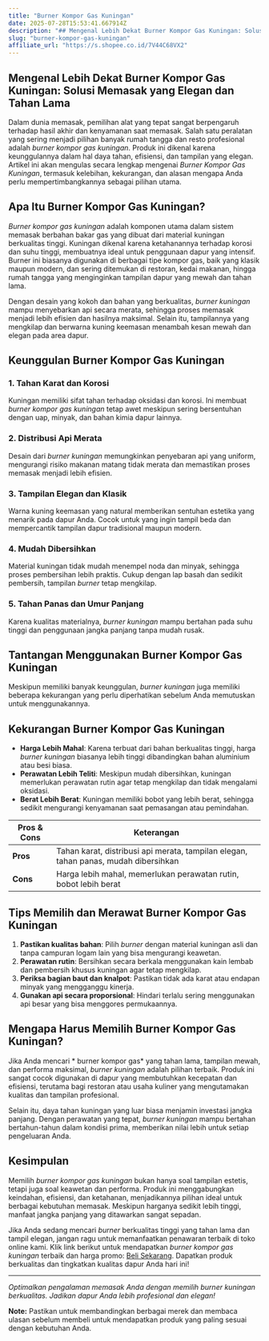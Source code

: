 ```yaml
---
title: "Burner Kompor Gas Kuningan"
date: 2025-07-28T15:53:41.667914Z
description: "## Mengenal Lebih Dekat Burner Kompor Gas Kuningan: Solusi Memasak yang Elegan dan Tahan Lama..."
slug: "burner-kompor-gas-kuningan"
affiliate_url: "https://s.shopee.co.id/7V44C68VX2"
---
```

## Mengenal Lebih Dekat Burner Kompor Gas Kuningan: Solusi Memasak yang Elegan dan Tahan Lama

Dalam dunia memasak, pemilihan alat yang tepat sangat berpengaruh terhadap hasil akhir dan kenyamanan saat memasak. Salah satu peralatan yang sering menjadi pilihan banyak rumah tangga dan resto profesional adalah *burner kompor gas kuningan*. Produk ini dikenal karena keunggulannya dalam hal daya tahan, efisiensi, dan tampilan yang elegan. Artikel ini akan mengulas secara lengkap mengenai *Burner Kompor Gas Kuningan*, termasuk kelebihan, kekurangan, dan alasan mengapa Anda perlu mempertimbangkannya sebagai pilihan utama.

## Apa Itu Burner Kompor Gas Kuningan?

*Burner kompor gas kuningan* adalah komponen utama dalam sistem memasak berbahan bakar gas yang dibuat dari material kuningan berkualitas tinggi. Kuningan dikenal karena ketahanannya terhadap korosi dan suhu tinggi, membuatnya ideal untuk penggunaan dapur yang intensif. Burner ini biasanya digunakan di berbagai tipe kompor gas, baik yang klasik maupun modern, dan sering ditemukan di restoran, kedai makanan, hingga rumah tangga yang menginginkan tampilan dapur yang mewah dan tahan lama.

Dengan desain yang kokoh dan bahan yang berkualitas, *burner kuningan* mampu menyebarkan api secara merata, sehingga proses memasak menjadi lebih efisien dan hasilnya maksimal. Selain itu, tampilannya yang mengkilap dan berwarna kuning keemasan menambah kesan mewah dan elegan pada area dapur.

## Keunggulan Burner Kompor Gas Kuningan

### 1. Tahan Karat dan Korosi

Kuningan memiliki sifat tahan terhadap oksidasi dan korosi. Ini membuat *burner kompor gas kuningan* tetap awet meskipun sering bersentuhan dengan uap, minyak, dan bahan kimia dapur lainnya.

### 2. Distribusi Api Merata

Desain dari *burner kuningan* memungkinkan penyebaran api yang uniform, mengurangi risiko makanan matang tidak merata dan memastikan proses memasak menjadi lebih efisien.

### 3. Tampilan Elegan dan Klasik

Warna kuning keemasan yang natural memberikan sentuhan estetika yang menarik pada dapur Anda. Cocok untuk yang ingin tampil beda dan mempercantik tampilan dapur tradisional maupun modern.

### 4. Mudah Dibersihkan

Material kuningan tidak mudah menempel noda dan minyak, sehingga proses pembersihan lebih praktis. Cukup dengan lap basah dan sedikit pembersih, tampilan *burner* tetap mengkilap.

### 5. Tahan Panas dan Umur Panjang

Karena kualitas materialnya, *burner kuningan* mampu bertahan pada suhu tinggi dan penggunaan jangka panjang tanpa mudah rusak.

## Tantangan Menggunakan Burner Kompor Gas Kuningan

Meskipun memiliki banyak keunggulan, *burner kuningan* juga memiliki beberapa kekurangan yang perlu diperhatikan sebelum Anda memutuskan untuk menggunakannya.

## Kekurangan Burner Kompor Gas Kuningan

- **Harga Lebih Mahal**: Karena terbuat dari bahan berkualitas tinggi, harga *burner kuningan* biasanya lebih tinggi dibandingkan bahan aluminium atau besi biasa.
- **Perawatan Lebih Teliti**: Meskipun mudah dibersihkan, kuningan memerlukan perawatan rutin agar tetap mengkilap dan tidak mengalami oksidasi.
- **Berat Lebih Berat**: Kuningan memiliki bobot yang lebih berat, sehingga sedikit mengurangi kenyamanan saat pemasangan atau pemindahan.

| **Pros & Cons**                         | **Keterangan**                                                 |
|----------------------------------------|----------------------------------------------------------------|
| **Pros**                             | Tahan karat, distribusi api merata, tampilan elegan, tahan panas, mudah dibersihkan |
| **Cons**                             | Harga lebih mahal, memerlukan perawatan rutin, bobot lebih berat |

## Tips Memilih dan Merawat Burner Kompor Gas Kuningan

1. **Pastikan kualitas bahan**: Pilih *burner* dengan material kuningan asli dan tanpa campuran logam lain yang bisa mengurangi keawetan.
2. **Perawatan rutin**: Bersihkan secara berkala menggunakan kain lembab dan pembersih khusus kuningan agar tetap mengkilap.
3. **Periksa bagian baut dan knalpot**: Pastikan tidak ada karat atau endapan minyak yang mengganggu kinerja.
4. **Gunakan api secara proporsional**: Hindari terlalu sering menggunakan api besar yang bisa menggores permukaannya.

## Mengapa Harus Memilih Burner Kompor Gas Kuningan?

Jika Anda mencari * burner kompor gas* yang tahan lama, tampilan mewah, dan performa maksimal, *burner kuningan* adalah pilihan terbaik. Produk ini sangat cocok digunakan di dapur yang membutuhkan kecepatan dan efisiensi, terutama bagi restoran atau usaha kuliner yang mengutamakan kualitas dan tampilan profesional.

Selain itu, daya tahan kuningan yang luar biasa menjamin investasi jangka panjang. Dengan perawatan yang tepat, *burner kuningan* mampu bertahan bertahun-tahun dalam kondisi prima, memberikan nilai lebih untuk setiap pengeluaran Anda.

## Kesimpulan

Memilih *burner kompor gas kuningan* bukan hanya soal tampilan estetis, tetapi juga soal keawetan dan performa. Produk ini menggabungkan keindahan, efisiensi, dan ketahanan, menjadikannya pilihan ideal untuk berbagai kebutuhan memasak. Meskipun harganya sedikit lebih tinggi, manfaat jangka panjang yang ditawarkan sangat sepadan.

Jika Anda sedang mencari *burner* berkualitas tinggi yang tahan lama dan tampil elegan, jangan ragu untuk memanfaatkan penawaran terbaik di toko online kami. Klik link berikut untuk mendapatkan *burner kompor gas kuningan* terbaik dan harga promo: [Beli Sekarang](https://s.shopee.co.id/7V44C68VX2). Dapatkan produk berkualitas dan tingkatkan kualitas dapur Anda hari ini!

---

*Optimalkan pengalaman memasak Anda dengan memilih burner kuningan berkualitas. Jadikan dapur Anda lebih profesional dan elegan!*

**Note:** Pastikan untuk membandingkan berbagai merek dan membaca ulasan sebelum membeli untuk mendapatkan produk yang paling sesuai dengan kebutuhan Anda.